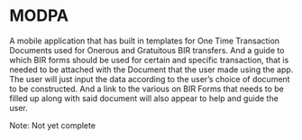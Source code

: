 # MODPA
A mobile application that has built in templates for One Time Transaction Documents used for Onerous and Gratuitous BIR transfers. And a guide to which BIR forms should be used for certain and specific transaction, that is needed to be attached with the Document that the user made using the app. The user will just input the data according to the user’s choice of document to be constructed. And a link to the various on BIR Forms that needs to be filled up along with said document will also appear to help and guide the user. 

Note: Not yet complete
